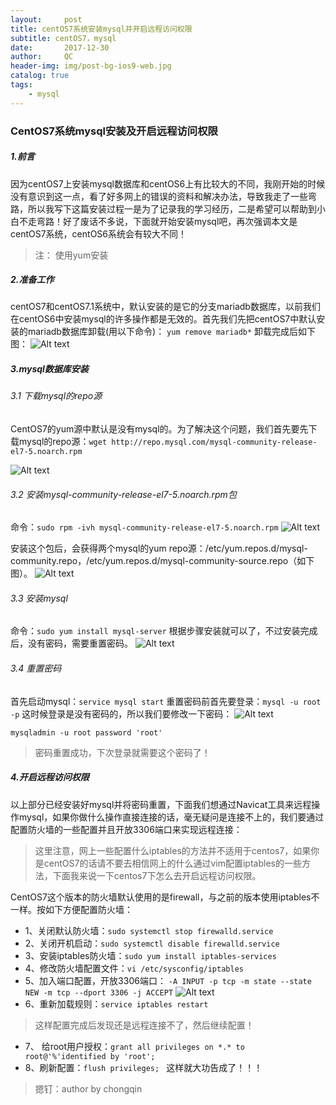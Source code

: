 ```yaml
---
layout:     post
title: centOS7系统安装mysql并开启远程访问权限
subtitle: centOS7，mysql
date:       2017-12-30
author:     QC
header-img: img/post-bg-ios9-web.jpg
catalog: true
tags:
    - mysql
---
```

### CentOS7系统mysql安装及开启远程访问权限

##### 1.前言
因为centOS7上安装mysql数据库和centOS6上有比较大的不同，我刚开始的时候没有意识到这一点，看了好多网上的错误的资料和解决办法，导致我走了一些弯路，所以我写下这篇安装过程一是为了记录我的学习经历，二是希望可以帮助到小白不走弯路！好了废话不多说，下面就开始安装mysql吧，再次强调本文是centOS7系统，centOS6系统会有较大不同！
>注： 使用yum安装
##### 2.准备工作
centOS7和centOS7.1系统中，默认安装的是它的分支mariadb数据库，以前我们在centOS6中安装mysql的许多操作都是无效的。首先我们先把centOS7中默认安装的mariadb数据库卸载(用以下命令)：
`yum remove mariadb*`
卸载完成后如下图：
![Alt text](./卸载mariadb.png)

##### 3.mysql数据库安装
###### 3.1 下载mysql的repo源
CentOS7的yum源中默认是没有mysql的。为了解决这个问题，我们首先要先下载mysql的repo源：`wget http://repo.mysql.com/mysql-community-release-el7-5.noarch.rpm`

![Alt text](./添加mysqlrepo源.png)
###### 3.2 安装mysql-community-release-el7-5.noarch.rpm包
命令：`sudo rpm -ivh mysql-community-release-el7-5.noarch.rpm`
![Alt text](./安装mysqlrpm包.png)

安装这个包后，会获得两个mysql的yum repo源：/etc/yum.repos.d/mysql-community.repo，/etc/yum.repos.d/mysql-community-source.repo（如下图）。
![Alt text](./多两个mysqlrepo源.png)
###### 3.3 安装mysql
命令：`sudo yum install mysql-server`
根据步骤安装就可以了，不过安装完成后，没有密码，需要重置密码。
![Alt text](./mysql安装成功.png)
###### 3.4 重置密码
首先启动mysql：`service mysql start`
重置密码前首先要登录：`mysql -u root -p`
这时候登录是没有密码的，所以我们要修改一下密码：
![Alt text](./mysql无密码登录.png)
```
mysqladmin -u root password 'root'
```
> 密码重置成功，下次登录就需要这个密码了！

##### 4.开启远程访问权限
以上部分已经安装好mysql并将密码重置，下面我们想通过Navicat工具来远程操作mysql，如果你做什么操作直接连接的话，毫无疑问是连接不上的，我们要通过配置防火墙的一些配置并且开放3306端口来实现远程连接：
> 这里注意，网上一些配置什么iptables的方法并不适用于centos7，如果你是centOS7的话请不要去相信网上的什么通过vim配置iptables的一些方法，下面我来说一下centos7下怎么去开启远程访问权限。

CentOS7这个版本的防火墙默认使用的是firewall，与之前的版本使用iptables不一样。按如下方便配置防火墙：
- 1、关闭默认防火墙：`sudo systemctl stop firewalld.service`
- 2、关闭开机启动：`sudo systemctl disable firewalld.service`
- 3、安装iptables防火墙：`sudo yum install iptables-services`
- 4、修改防火墙配置文件：`vi /etc/sysconfig/iptables `
- 5、加入端口配置，开放3306端口：
`-A INPUT -p tcp -m state --state NEW -m tcp --dport 3306 -j ACCEPT`
![Alt text](./新增3306端口.png)
- 6、重新加载规则：`service iptables restart  `
> 这样配置完成后发现还是远程连接不了，然后继续配置！

- 7、 给root用户授权：`grant all privileges on *.* to root@'%'identified by 'root';`
- 8、刷新配置：`flush privileges; `
这样就大功告成了！！！

> 摁钉：author by chongqin
